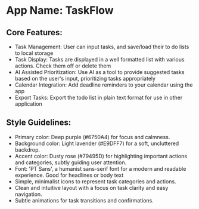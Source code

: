 # **App Name**: TaskFlow

## Core Features:

- Task Management: User can input tasks, and save/load their to do lists to local storage
- Task Display: Tasks are displayed in a well formatted list with various actions. Check them off or delete them
- AI Assisted Prioritization: Use AI as a tool to provide suggested tasks based on the user's input, prioritizing tasks appropriately
- Calendar Integration: Add deadline reminders to your calendar using the app
- Export Tasks: Export the todo list in plain text format for use in other application

## Style Guidelines:

- Primary color: Deep purple (#6750A4) for focus and calmness.
- Background color: Light lavender (#E9DFF7) for a soft, uncluttered backdrop.
- Accent color: Dusty rose (#79495D) for highlighting important actions and categories, subtly guiding user attention.
- Font: 'PT Sans', a humanist sans-serif font for a modern and readable experience. Good for headlines or body text
- Simple, minimalist icons to represent task categories and actions.
- Clean and intuitive layout with a focus on task clarity and easy navigation.
- Subtle animations for task transitions and confirmations.